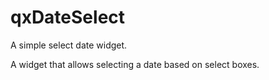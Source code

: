 # qxDateSelect

 A simple select date widget.

 A widget that allows selecting a date based on select boxes.